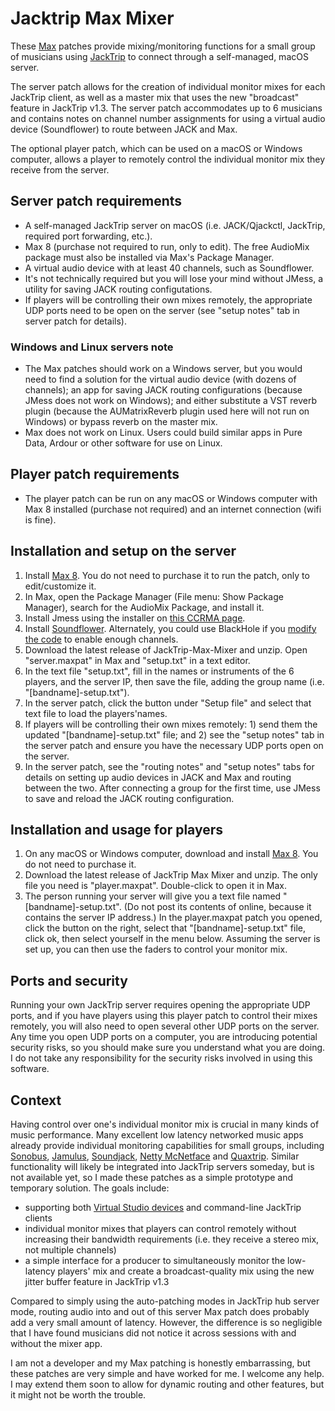 # Jacktrip Max Mixer

These [Max](https://cycling74.com/products/max) patches provide mixing/monitoring functions for a small group of musicians using [JackTrip](https://www.jacktrip.org/index.html) to connect through a self-managed, macOS server. 

The server patch allows for the creation of individual monitor mixes for each JackTrip client, as well as a master mix that uses the new "broadcast" feature in JackTrip v1.3. The server patch accommodates up to 6 musicians and contains notes on channel number assignments for using a virtual audio device (Soundflower) to route between JACK and Max.

The optional player patch, which can be used on a macOS or Windows computer, allows a player to remotely control the individual monitor mix they receive from the server.

## Server patch requirements

* A self-managed JackTrip server on macOS (i.e. JACK/Qjackctl, JackTrip, required port forwarding, etc.).
* Max 8 (purchase not required to run, only to edit). The free AudioMix package must also be installed via Max's Package Manager.
* A virtual audio device with at least 40 channels, such as Soundflower.
* It's not technically required but you will lose your mind without JMess, a utility for saving JACK routing configutations.
* If players will be controlling their own mixes remotely, the appropriate UDP ports need to be open on the server (see "setup notes" tab in server patch for details).

### Windows and Linux servers note
* The Max patches should work on a Windows server, but you would need to find a solution for the virtual audio device (with dozens of channels); an app for saving JACK routing configurations (because JMess does not work on Windows); and either substitute a VST reverb plugin (because the AUMatrixReverb plugin used here will not run on Windows) or bypass reverb on the master mix.
* Max does not work on Linux. Users could build similar apps in Pure Data, Ardour or other software for use on Linux.

## Player patch requirements

* The player patch can be run on any macOS or Windows computer with Max 8 installed (purchase not required) and an internet connection (wifi is fine).

## Installation and setup on the server

1. Install [Max 8](https://cycling74.com/downloads). You do not need to purchase it to run the patch, only to edit/customize it.
2. In Max, open the Package Manager (File menu: Show Package Manager), search for the AudioMix Package, and install it.
3. Install Jmess using the installer on [this CCRMA page](https://ccrma.stanford.edu/software/jacktrip/osx/index.html).
4. Install [Soundflower](https://github.com/mattingalls/Soundflower). Alternately, you could use BlackHole if you [modify the code](https://github.com/ExistentialAudio/BlackHole/wiki/Change-the-Number-of-Channels) to enable enough channels.
5. Download the latest release of JackTrip-Max-Mixer and unzip. Open "server.maxpat" in Max and "setup.txt" in a text editor.
6. In the text file "setup.txt", fill in the names or instruments of the 6 players, and the server IP, then save the file, adding the group name (i.e. "[bandname]-setup.txt"). 
7. In the server patch, click the button under "Setup file" and select that text file to load the players'names.
7. If players will be controlling their own mixes remotely: 1) send them the updated "[bandname]-setup.txt" file; and 2) see the "setup notes" tab in the server patch and ensure you have the necessary UDP ports open on the server.
8. In the server patch, see the "routing notes" and "setup notes" tabs for details on setting up audio devices in JACK and Max and routing between the two. After connecting a group for the first time, use JMess to save and reload the JACK routing configuration.

## Installation and usage for players
1. On any macOS or Windows computer, download and install [Max 8](https://cycling74.com/downloads). You do not need to purchase it.
2. Download the latest release of JackTrip Max Mixer and unzip. The only file you need is "player.maxpat". Double-click to open it in Max.
3. The person running your server will give you a text file named "[bandname]-setup.txt". (Do not post its contents of online, because it contains the server IP address.) In the player.maxpat patch you opened, click the button on the right, select that "[bandname]-setup.txt" file, click ok, then select yourself in the menu below. Assuming the server is set up, you can then use the faders to control your monitor mix.

## Ports and security

Running your own JackTrip server requires opening the appropriate UDP ports, and if you have players using this player patch to control their mixes remotely, you will also need to open several other UDP ports on the server. Any time you open UDP ports on a computer, you are introducing potential security risks, so you should make sure you understand what you are doing. I do not take any responsibility for the security risks involved in using this software.

## Context

Having control over one's individual monitor mix is crucial in many kinds of music performance. Many excellent low latency networked music apps already provide individual monitoring capabilities for small groups, including [Sonobus](https://sonobus.net), [Jamulus](https://jamulus.io), [Soundjack](), [Netty McNetface](http://msp.ucsd.edu/tools/quacktrip/) and [Quaxtrip](https://github.com/damonholzborn/Quaxtrip). Similar functionality will likely be integrated into JackTrip servers someday, but is not available yet, so I made these patches as a simple prototype and temporary solution. The goals include:

* supporting both [Virtual Studio devices](https://www.jacktrip.org/studio.html) and command-line JackTrip clients
* individual monitor mixes that players can control remotely without increasing their bandwidth requirements (i.e. they receive a stereo mix, not multiple channels)
* a simple interface for a producer to simultaneously monitor the low-latency players' mix and create a broadcast-quality mix using the new jitter buffer feature in JackTrip v1.3

Compared to simply using the auto-patching modes in JackTrip hub server mode, routing audio into and out of this server Max patch does probably add a very small amount of latency. However, the difference is so negligible that I have found musicians did not notice it across sessions with and without the mixer app.

I am not a developer and my Max patching is honestly embarrassing, but these patches are very simple and have worked for me. I welcome any help. I may extend them soon to allow for dynamic routing and other features, but it might not be worth the trouble.
